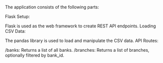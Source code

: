The application consists of the following parts:

Flask Setup:

Flask is used as the web framework to create REST API endpoints.
Loading CSV Data:

The pandas library is used to load and manipulate the CSV data.
API Routes:

/banks: Returns a list of all banks.
/branches: Returns a list of branches, optionally filtered by bank_id.
